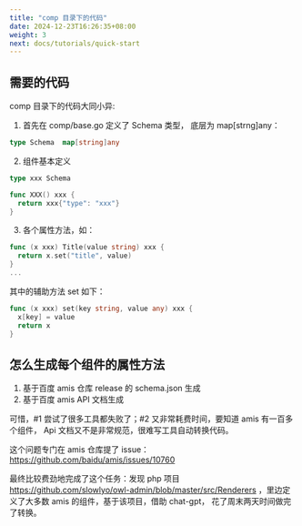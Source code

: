 ```yaml
---
title: "comp 目录下的代码"
date: 2024-12-23T16:26:35+08:00
weight: 3
next: docs/tutorials/quick-start
---
```


## 需要的代码

comp 目录下的代码大同小异:

1. 首先在 comp/base.go 定义了 Schema 类型， 底层为 map[strng]any：

```go
type Schema  map[string]any
```

2. 组件基本定义

```go
type xxx Schema

func XXX() xxx {
  return xxx{"type": "xxx"}
}
```

3. 各个属性方法，如：

```go
func (x xxx) Title(value string) xxx {
  return x.set("title", value)
}
...
```

其中的辅助方法 set 如下：

```go
func (x xxx) set(key string, value any) xxx {
  x[key] = value
  return x
}
```

## 怎么生成每个组件的属性方法

1. 基于百度 amis 仓库 release 的 schema.json 生成
2. 基于百度 amis API 文档生成

可惜，#1 尝试了很多工具都失败了；#2 又非常耗费时间，要知道 amis 有一百多个组件， Api 文档又不是非常规范，很难写工具自动转换代码。

这个问题专门在 amis 仓库提了 issue：https://github.com/baidu/amis/issues/10760

最终比较费劲地完成了这个任务：发现 php 项目 https://github.com/slowlyo/owl-admin/blob/master/src/Renderers ，里边定义了大多数 amis 的组件，基于该项目，借助 chat-gpt， 花了周末两天时间做完了转换。
